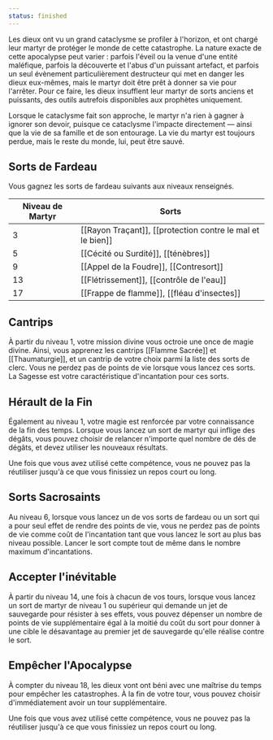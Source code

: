 ```yaml
---
status: finished
---
```

Les dieux ont vu un grand cataclysme se profiler à l'horizon, et ont chargé leur martyr de protéger le monde de cette catastrophe. La nature exacte de cette apocalypse peut varier : parfois l'éveil ou la venue d'une entité maléfique, parfois la découverte et l'abus d'un puissant artefact, et parfois un seul évènement particulièrement destructeur qui met en danger les dieux eux-mêmes, mais le martyr doit être prêt à donner sa vie pour l'arrêter. Pour ce faire, les dieux insufflent leur martyr de sorts anciens et puissants, des outils autrefois disponibles aux prophètes uniquement.

Lorsque le cataclysme fait son approche, le martyr n'a rien à gagner à ignorer son devoir, puisque ce cataclysme l'impacte directement — ainsi que la vie de sa famille et de son entourage. La vie du martyr est toujours perdue, mais le reste du monde, lui, peut être sauvé.

## Sorts de Fardeau

Vous gagnez les sorts de fardeau suivants aux niveaux renseignés. 

| Niveau de Martyr | Sorts                                                       |
| ---------------- | ----------------------------------------------------------- |
| 3                | [[Rayon Traçant]], [[protection contre le mal et le bien]] |
| 5                | [[Cécité ou Surdité]], [[ténèbres]]                         |
| 9                | [[Appel de la Foudre]], [[Contresort]]                      |
| 13               | [[Flétrissement]], [[contrôle de l'eau]]                    |
| 17               | [[Frappe de flamme]], [[fléau d'insectes]]                  |

## Cantrips

À partir du niveau 1, votre mission divine vous octroie une once de magie divine. Ainsi, vous apprenez les cantrips [[Flamme Sacrée]] et [[Thaumaturgie]], et un cantrip de votre choix parmi la liste des sorts de clerc. Vous ne perdez pas de points de vie lorsque vous lancez ces sorts. La Sagesse est votre caractéristique d'incantation pour ces sorts.

## Hérault de la Fin

Également au niveau 1, votre magie est renforcée par votre connaissance de la fin des temps. Lorsque vous lancez un sort de martyr qui inflige des dégâts, vous pouvez choisir de relancer n'importe quel nombre de dés de dégâts, et devez utiliser les nouveaux résultats.

Une fois que vous avez utilisé cette compétence, vous ne pouvez pas la réutiliser jusqu'à ce que vous finissiez un repos court ou long.

## Sorts Sacrosaints

Au niveau 6, lorsque vous lancez un de vos sorts de fardeau ou un sort qui a pour seul effet de rendre des points de vie, vous ne perdez pas de points de vie comme coût de l'incantation tant que vous lancez le sort au plus bas niveau possible. Lancer le sort compte tout de même dans le nombre maximum d'incantations.

## Accepter l'inévitable

À partir du niveau 14, une fois à chacun de vos tours, lorsque vous lancez un sort de martyr de niveau 1 ou supérieur qui demande un jet de sauvegarde pour résister à ses effets, vous pouvez dépenser un nombre de points de vie supplémentaire égal à la moitié du coût du sort pour donner à une cible le désavantage au premier jet de sauvegarde qu'elle réalise contre le sort.

## Empêcher l'Apocalypse

À compter du niveau 18, les dieux vont ont béni avec une maîtrise du temps pour empêcher les catastrophes. À la fin de votre tour, vous pouvez choisir d'immédiatement avoir un tour supplémentaire.

Une fois que vous avez utilisé cette compétence, vous ne pouvez pas la réutiliser jusqu'à ce que vous finissiez un repos court ou long.